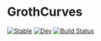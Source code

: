 # GrothCurves

[![Stable](https://img.shields.io/badge/docs-stable-blue.svg)](https://0xpantera.github.io/GrothCurves.jl/stable/)
[![Dev](https://img.shields.io/badge/docs-dev-blue.svg)](https://0xpantera.github.io/GrothCurves.jl/dev/)
[![Build Status](https://github.com/0xpantera/GrothCurves.jl/actions/workflows/CI.yml/badge.svg?branch=main)](https://github.com/0xpantera/GrothCurves.jl/actions/workflows/CI.yml?query=branch%3Amain)
